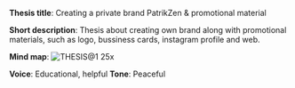 **Thesis title**: Creating a private brand PatrikZen & promotional material

**Short description**: Thesis about creating own brand along with promotional materials, such as logo, bussiness cards, instagram profile and web.

**Mind map**: ![THESIS@1 25x](https://user-images.githubusercontent.com/72804835/109646162-1d122900-7b58-11eb-9f5f-dde41ea6f0c4.png)

**Voice**: Educational, helpful
**Tone**: Peaceful
